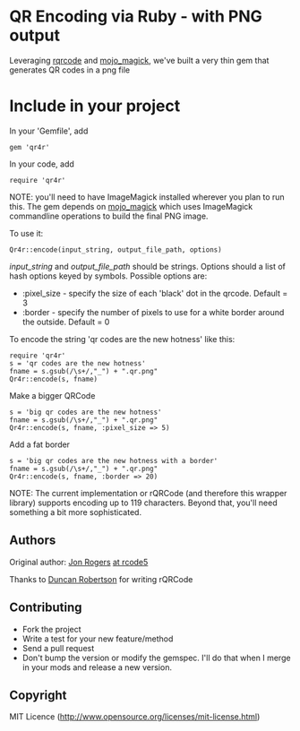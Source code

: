 # QR Encoding via Ruby - with PNG output

Leveraging [rqrcode](http://whomwah.github.com/rqrcode/) and [mojo_magick](http://github.com/rcode5/mojo_magick), we've built a very thin gem that generates QR codes in a png file

# Include in your project

In your 'Gemfile', add

    gem 'qr4r'

In your code, add
    
    require 'qr4r'

NOTE: you'll need to have ImageMagick installed wherever you plan to run this.  The gem depends on [mojo_magick](http://github.com/rcode5/mojo_magick) which uses ImageMagick commandline operations to build the final PNG image.

To use it:

    Qr4r::encode(input_string, output_file_path, options)

*input_string* and *output_file_path* should be strings.  Options should a list of hash options keyed by symbols.  Possible options are:
 
 * :pixel_size  - specify the size of each 'black' dot in the qrcode.  Default = 3
 * :border - specify the number of pixels to use for a white border around the outside.  Default = 0

To encode the string 'qr codes are the new hotness' like this:

    require 'qr4r'
    s = 'qr codes are the new hotness'
    fname = s.gsub(/\s+/,"_") + ".qr.png"
    Qr4r::encode(s, fname)

Make a bigger QRCode

    s = 'big qr codes are the new hotness'
    fname = s.gsub(/\s+/,"_") + ".qr.png"
    Qr4r::encode(s, fname, :pixel_size => 5)

Add a fat border

    s = 'big qr codes are the new hotness with a border'
    fname = s.gsub(/\s+/,"_") + ".qr.png"
    Qr4r::encode(s, fname, :border => 20)

NOTE: The current implementation or rQRCode (and therefore this wrapper library) supports encoding up to 119 characters.  Beyond that, you'll need something a bit more sophisticated.

## Authors

Original author: [Jon Rogers](http://github.com/bunnymatic) [at rcode5](http://www.rcode5.com)

Thanks to [Duncan Robertson](http://whomwah.github.com/rqrcode/) for writing rQRCode

## Contributing
* Fork the project
* Write a test for your new feature/method
* Send a pull request
* Don't bump the version or modify the gemspec. I'll do that when I merge in your mods and release a new version.

## Copyright

MIT Licence (http://www.opensource.org/licenses/mit-license.html)
